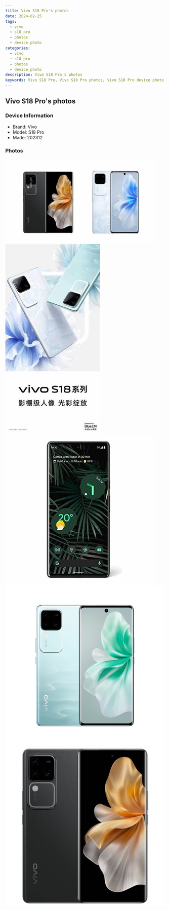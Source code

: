 ```yaml
---
title: Vivo S18 Pro's photos
date: 2024-02-25
tags: 
  - vivo
  - s18 pro
  - photos
  - device photo
categories: 
  - vivo
  - s18 pro
  - photos
  - device photo
description: Vivo S18 Pro's photos
keywords: Vivo S18 Pro, Vivo S18 Pro photos, Vivo S18 Pro device photo
---
```


## Vivo S18 Pro's photos

### Device Information

- Brand: Vivo
- Model: S18 Pro
- Made: 202312

### Photos

![/images/best-assets/devices/vivo/vivo-s18-pro/1.jpg](/images/best-assets/devices/vivo/vivo-s18-pro/1.jpg)
![/images/best-assets/devices/vivo/vivo-s18-pro/2.jpg](/images/best-assets/devices/vivo/vivo-s18-pro/2.jpg)
![/images/best-assets/devices/vivo/vivo-s18-pro/3.jpg](/images/best-assets/devices/vivo/vivo-s18-pro/3.jpg)
![/images/best-assets/devices/vivo/vivo-s18-pro/4.jpg](/images/best-assets/devices/vivo/vivo-s18-pro/4.jpg)
![/images/best-assets/devices/vivo/vivo-s18-pro/5.jpg](/images/best-assets/devices/vivo/vivo-s18-pro/5.jpg)

